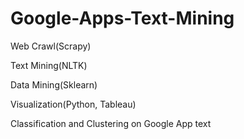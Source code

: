 # Google-Apps-Text-Mining
Web Crawl(Scrapy)

Text Mining(NLTK)

Data Mining(Sklearn)

Visualization(Python, Tableau)

Classification and Clustering on Google App text
